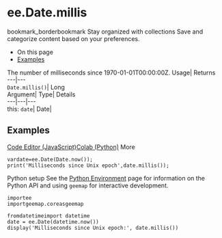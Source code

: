  
#  ee.Date.millis 
bookmark_borderbookmark Stay organized with collections  Save and categorize content based on your preferences. 
  * On this page
  * [Examples](https://developers.google.com/earth-engine/apidocs/ee-date-millis#examples)


The number of milliseconds since 1970-01-01T00:00:00Z. 
Usage| Returns  
---|---  
`Date.millis()`| Long  
Argument| Type| Details  
---|---|---  
this: `date`| Date|   
## Examples
[Code Editor (JavaScript)](https://developers.google.com/earth-engine/apidocs/ee-date-millis#code-editor-javascript-sample)[Colab (Python)](https://developers.google.com/earth-engine/apidocs/ee-date-millis#colab-python-sample) More
```
vardate=ee.Date(Date.now());
print('Milliseconds since Unix epoch',date.millis());
```
Python setup
See the [ Python Environment](https://developers.google.com/earth-engine/guides/python_install) page for information on the Python API and using `geemap` for interactive development.
```
importee
importgeemap.coreasgeemap
```
```
fromdatetimeimport datetime
date = ee.Date(datetime.now())
display('Milliseconds since Unix epoch:', date.millis())
```

